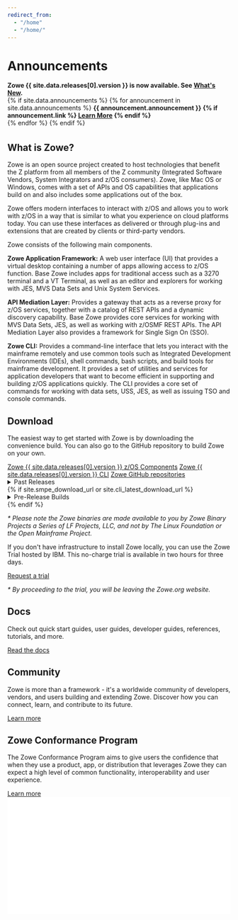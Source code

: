 ```yaml
---
redirect_from:
  - "/home"
  - "/home/"
---
```

<!-- SPDX-License-Identifier: CC-BY-4.0 -->
<!-- Copyright Contributors to the Zowe project. -->

<div class="announcementsection">
<h1>Announcements</h1>
<strong>Zowe {{ site.data.releases[0].version }} is now available. See <a href="{{ site.docs_site_url }}/{{site.data.releases[0].documentation}}/getting-started/summaryofchanges.html">What's New</a>.<br></strong>
{% if site.data.announcements %}
{% for announcement in site.data.announcements %}
<strong>{{ announcement.announcement }}
{% if announcement.link %}
 <a href="{{ announcement.link }}">Learn More</a>
{% endif %}
<br></strong>
{% endfor %}
{% endif %}
</div>

<section class="whitebackground" style="padding-top:1%">

<h1 id="what-is-zowe">What is Zowe?</h1>

<div class="section1col1">
<p>
Zowe is an open source project created to host technologies that benefit the Z platform from all members of the Z community (Integrated Software Vendors, System Integrators and z/OS consumers). Zowe, like Mac OS or Windows, comes with a set of APIs and OS capabilities that applications build on and also includes some applications out of the box.
</p>

<p>
Zowe offers modern interfaces to interact with z/OS and allows you to work with z/OS in a way that is similar to what you experience on cloud platforms today. You can use these interfaces as delivered or through plug-ins and extensions that are created by clients or third-party vendors.
</p>

<p>Zowe consists of the following main components.</p>

<p><b>Zowe Application Framework:</b> A web user interface (UI) that provides a virtual desktop containing a number of apps allowing access to z/OS function.  Base Zowe includes apps for traditional access such as a 3270 terminal and a VT Terminal, as well as an editor and explorers for working with JES, MVS Data Sets and Unix System Services.</p>

<p><b>API Mediation Layer:</b> Provides a gateway that acts as a reverse proxy for z/OS services, together with a catalog of REST APIs and a dynamic discovery capability. Base Zowe provides core services for working with MVS Data Sets, JES, as well as working with z/OSMF REST APIs. The API Mediation Layer also provides a framework for Single Sign On (SSO). </p>

<p><b>Zowe CLI:</b> Provides a command-line interface that lets you interact with the mainframe remotely and use common tools such as Integrated Development Environments (IDEs), shell commands, bash scripts, and build tools for mainframe development. It provides a set of utilities and services for application developers that want to become efficient in supporting and building z/OS applications quickly. The CLI provides a core set of commands for working with data sets, USS, JES, as well as issuing TSO and console commands.</p>
</div>

<div class="videocol">
<object style="width:100%;height:330px;width:100%; float: none; clear: both; margin: 2px auto;" data="{{ site.latest_video_embed }}">
</object>
</div>

</section>

<section class="bluebackground">

<h1 id="download">Download</h1>
<p>
The easiest way to get started with Zowe is by downloading the convenience build. You can also go to the GitHub repository to build Zowe on your own.
</p>
<a class="button" href="{{ site.zos_download_url }}{{ site.data.releases[0].version }}">Zowe {{ site.data.releases[0].version }} z/OS Components</a>
<a class="button" href="{{ site.cli_download_url }}{{ site.data.releases[0].version }}">Zowe {{ site.data.releases[0].version }} CLI</a>
<a class="button" href="{{ site.github_repo_url }}">Zowe GitHub repositories</a>
<details>
<summary>Past Releases</summary>
{% for release in site.data.releases %}
  {% if forloop.first %}
  <table>
  {% endif %}
  {% unless forloop.first %}
  <tr>
    <td>Zowe {{release.version}} ({{release.release_date}})</td>
    <td><a href="{{site.zos_download_url}}{{release.version}}">Zowe z/OS Components</a></td>
    <td><a href="{{site.cli_download_url}}{{release.version}}">Zowe Command Line Interface</a></td>
    <td><a href="{{ site.docs_site_url }}/{{release.documentation}}/getting-started/summaryofchanges.html">Release Notes</a></td>
    <td><a href="{{ site.docs_site_url }}/{{release.documentation}}">Documentation</a></td>
  </tr>
  {% endunless %}
  {% if forloop.last %}
  </table>
  <i>All builds prior to Zowe v1.0.0 are no longer available.</i>
  {% endif %}
{% endfor %}
</details>
{% if site.smpe_download_url or site.cli_latest_download_url %}
<details>
<summary>Pre-Release Builds</summary>
<p>
If you want to try newer, actively-developed Zowe features and functions, download the following packages:
</p>
{% if site.smpe_download_url %}
<a class="button" href="{{ site.smpe_download_url }}{{ site.data.releases[0].version }}alpha1">Zowe {{ site.data.releases[0].version }} SMP/E Alpha</a>
{% endif %}
{% if site.cli_active_development_download_url %}
<a class="button" href="{{ site.cli_active_development_download_url }}{{ site.data.active_development.cli.version }}&package={{ site.data.active_development.cli.package }}">Zowe CLI (Active Development)</a>
{% endif %}
{% if site.zos_tech_preview_download_url %}
<a class="button" href="{{ site.zos_tech_preview_download_url }}">Zowe 1.8 z/OS Components Tech Preview</a>
{% endif %}
{% if site.smpe_tech_preview_download_url %}
<a class="button" href="{{ site.smpe_tech_preview_download_url }}">Zowe 1.8 SMP/E Tech Preview</a>
{% endif %}
</details>
{% endif %}
<p><i>
* Please note the Zowe binaries are made available to you by Zowe Binary Projects a Series of LF Projects, LLC, and not by The Linux Foundation or the Open Mainframe Project.
</i></p>

<p>
If you don't have infrastructure to install Zowe locally, you can use the Zowe Trial hosted by IBM. This no-charge trial is available in two hours for three days.
</p>
<a class="button" href="{{ site.ibm_ztrial_url }}">Request a trial</a>
<p><i>* By proceeding to the trial, you will be leaving the Zowe.org website.</i></p>

</section>

<section class="whitebackground">

<h1 id="documentation">Docs</h1>
<p>
Check out quick start guides, user guides, developer guides, references, tutorials, and more.
</p>
<a class="button" href="{{ site.docs_site_url }}">Read the docs</a>

</section>

<section class="bluebackground">

<h1 id="community">Community</h1>
<p>
Zowe is more than a framework - it's a worldwide community of developers, vendors, and users building and extending Zowe. Discover how you can connect, learn, and contribute to its future.
</p>
<a class="button" href="{{ site.community_site_url }}">Learn more</a>

</section>

<section class="whitebackground">

<h1 id="conformance">Zowe Conformance Program</h1>

<div class="section1col1">
<p>
The Zowe Conformance Program aims to give users the confidence that when they use a product, app, or distribution that leverages Zowe they can expect a high level of common functionality, interoperability and user experience.
</p>
<a class="button" href="{{ site.conformance_page_url }}">Learn more</a>

</div>

<div class="videocol">
<img src="assets/img/Zowe_ConformanceBadge_general-white.svg">
</div>
